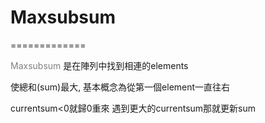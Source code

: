 # Maxsubsum #
=============

<font color="gray"> Maxsubsum</font>
是在陣列中找到相連的elements

使總和(sum)最大,
基本概念為從第一個element一直往右 

currentsum<0就歸0重來
遇到更大的currentsum那就更新sum
